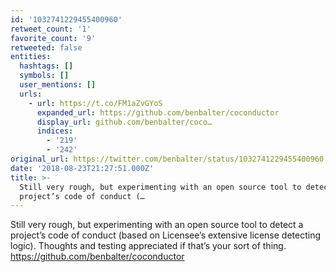 ```yaml
---
id: '1032741229455400960'
retweet_count: '1'
favorite_count: '9'
retweeted: false
entities:
  hashtags: []
  symbols: []
  user_mentions: []
  urls:
    - url: https://t.co/FM1aZvGYoS
      expanded_url: https://github.com/benbalter/coconductor
      display_url: github.com/benbalter/coco…
      indices:
        - '219'
        - '242'
original_url: https://twitter.com/benbalter/status/1032741229455400960
date: '2018-08-23T21:27:51.000Z'
title: >-
  Still very rough, but experimenting with an open source tool to detect a
  project’s code of conduct (…
---
```


Still very rough, but experimenting with an open source tool to detect a project’s code of conduct (based on Licensee’s extensive license detecting logic). Thoughts and testing appreciated if that’s your sort of thing. https://github.com/benbalter/coconductor